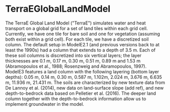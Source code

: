 # TerraEGlobalLandModel
The TerraE Global Land Model ("TerraE") simulates water and heat transport on a global grid for a set of land tiles within each grid cell.  Currently, we have one tile for bare soil and one for vegetation (assuming both exist within a grid cell).  For each tile, we have a discretized soil column.  The default setup in ModelE2.1 (and previous versions back to at least the 1990s) had a column that extends to a depth of 3.5 m.  Each of these soil columns is discretized into six vertical layers; the layer thicknesses are 0.1 m, 0.17 m, 0.30 m, 0.51 m, 0.89 m and 1.53 m (Abramopoulos et al., 1988; Rosenzweig and Abramopoulos, 1997). 
ModelE3 features a land column with the following layering (bottom layer depths): 0.05 m, 0.14 m, 0.30 m, 0.587 m, 1.102m, 2.024 m, 3.676 m, 6.635 m, 11.936 m, 21.431 m. The soils are characterized by new texture data from De Lannoy et al. (2014), new data on land-surface slope (add ref), and new depth-to-bedrock data based on Pelletier et al. (2016).  The deeper land column together with the depth-to-bedrock information allow us to implement groundwater in the model. 
